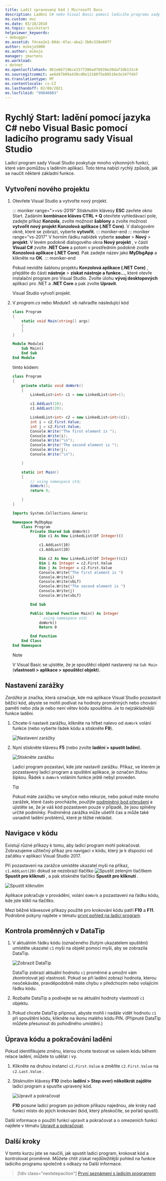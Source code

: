 ```yaml
---
title: Ladit spravovaný kód | Microsoft Docs
description: Ladění C# nebo Visual Basic pomocí ladicího programu sady Visual Studio
ms.custom: mvc
ms.date: 03/18/2018
ms.topic: quickstart
helpviewer_keywords:
- debugger
ms.assetid: f4cea2e1-08dc-47ac-aba2-3b8c338e607f
author: mikejo5000
ms.author: mikejo
manager: jmartens
ms.workload:
- dotnet
ms.openlocfilehash: 061e667196ce1577206ad76939e20daf3db131c0
ms.sourcegitcommit: ae6d47b09a439cd0e13180f5e89510e3e347fd47
ms.translationtype: MT
ms.contentlocale: cs-CZ
ms.lasthandoff: 02/08/2021
ms.locfileid: "99840883"
---
```

# <a name="quickstart-debug-with-c-or-visual-basic-using-the-visual-studio-debugger"></a>Rychlý Start: ladění pomocí jazyka C# nebo Visual Basic pomocí ladicího programu sady Visual Studio

Ladicí program sady Visual Studio poskytuje mnoho výkonných funkcí, které vám pomůžou s laděním aplikací. Toto téma nabízí rychlý způsob, jak se naučit některé základní funkce.

## <a name="create-a-new-project"></a>Vytvoření nového projektu

1. Otevřete Visual Studio a vytvořte nový projekt.

    ::: moniker range=">=vs-2019"
    Stisknutím klávesy **ESC** zavřete okno Start. Zadáním **kombinace kláves CTRL + Q** otevřete vyhledávací pole, zadejte příkaz **Konzola**, zvolte možnost **šablony** a zvolte možnost **vytvořit nový projekt Konzolová aplikace (.NET Core)**. V dialogovém okně, které se zobrazí, vyberte **vytvořit**.
    ::: moniker-end
    ::: moniker range="vs-2017"
    V horním řádku nabídek vyberte **soubor**  >  **Nový**  >  **projekt**. V levém podokně dialogového okna **Nový projekt** , v části **Visual C#** zvolte **.NET Core** a potom v prostředním podokně zvolte **Konzolová aplikace (.NET Core)**. Pak zadejte název jako **MyDbgApp** a klikněte na **OK**.
    ::: moniker-end

     Pokud nevidíte šablonu projektu **Konzolová aplikace (.NET Core)** , přejděte do části **nástroje**  >  **získat nástroje a funkce...**, které otevře instalační program pro Visual Studio. Zvolte úlohu **vývoj desktopových** aplikací pro .NET a **.NET Core** a pak zvolte **Upravit**.

    Visual Studio vytvoří projekt.

1. V *program.cs* nebo *Module1. vb* nahraďte následující kód

    ```csharp
    class Program
    {
        static void Main(string[] args)
        {
        }
    }
    ```

    ```vb
    Module Module1
        Sub Main()
        End Sub
    End Module
    ```

    tímto kódem:

    ```csharp
    class Program
    {
        private static void doWork()
        {
            LinkedList<int> c1 = new LinkedList<int>();

            c1.AddLast(10);
            c1.AddLast(20);

            LinkedList<int> c2 = new LinkedList<int>(c1);
            int i = c2.First.Value;
            int j = c2.First.Value;
            Console.Write("The first element is ");
            Console.Write(i);
            Console.Write("\n");
            Console.Write("The second element is ");
            Console.Write(j);
            Console.Write("\n");

        }

        static int Main()
        {
            // using namespace std;
            doWork();
            return 0;

        }
    }
    ```

    ```vb
    Imports System.Collections.Generic

    Namespace MyDbgApp
        Class Program
            Private Shared Sub doWork()
                Dim c1 As New LinkedList(Of Integer)()

                c1.AddLast(10)
                c1.AddLast(20)

                Dim c2 As New LinkedList(Of Integer)(c1)
                Dim i As Integer = c2.First.Value
                Dim j As Integer = c2.First.Value
                Console.Write("The first element is ")
                Console.Write(i)
                Console.Write(vbLf)
                Console.Write("The second element is ")
                Console.Write(j)
                Console.Write(vbLf)

            End Sub

            Public Shared Function Main() As Integer
                ' using namespace std;
                doWork()
                Return 0

            End Function
        End Class
    End Namespace
    ```

    > [!NOTE]
    > V Visual Basic se ujistěte, že je spouštěcí objekt nastavený na `Sub Main` (**vlastnosti > aplikace > spouštěcí objekt**).

## <a name="set-a-breakpoint"></a>Nastavení zarážky

*Zarážka* je značka, která označuje, kde má aplikace Visual Studio pozastavit běžící kód, abyste se mohli podívat na hodnoty proměnných nebo chování paměti nebo zda je nebo není větev kódu spouštěna. Je to nejzákladnější funkce ladění.

1. Chcete-li nastavit zarážku, klikněte na hřbet nalevo od `doWork` volání funkce (nebo vyberte řádek kódu a stiskněte **F9**).

    ![Nastavení zarážky](../debugger/media/dbg-qs-set-breakpoint-csharp.png "Nastavení zarážky")

2. Nyní stiskněte klávesu **F5** (nebo zvolte **ladění > spustit ladění**).

    ![Stiskněte zarážku](../debugger/media/dbg-qs-hit-breakpoint-csharp.png "Stiskněte zarážku")

    Ladicí program pozastaví, kde jste nastavili zarážku. Příkaz, ve kterém je pozastavený ladicí program a spuštění aplikace, je označen žlutou šipkou. Řádek s `doWork` voláním funkce ještě nebyl proveden.

    > [!TIP]
    > Pokud máte zarážku ve smyčce nebo rekurze, nebo pokud máte mnoho zarážek, které často procházíte, použijte [podmíněný bod přerušení](../debugger/using-breakpoints.md#BKMK_Specify_a_breakpoint_condition_using_a_code_expression) a ujistěte se, že je váš kód pozastaven pouze v případě, že jsou splněny určité podmínky. Podmíněná zarážka může ušetřit čas a může také usnadnit ladění problémů, které je těžké rekládat.

## <a name="navigate-code"></a>Navigace v kódu

Existují různé příkazy k tomu, aby ladicí program mohl pokračovat. Zobrazujeme užitečný příkaz pro navigaci v kódu, který je k dispozici od začátku v aplikaci Visual Studio 2017.

Při pozastavení na zarážce umístěte ukazatel myši na příkaz, `c1.AddLast(20)` dokud se nezobrazí tlačítko ![Spustit](../debugger/media/dbg-tour-run-to-click.png "RunToClick") zeleným tlačítkem **Spustit pro kliknutí** , a pak stiskněte tlačítko **Spustit pro kliknutí** .

![Spustit kliknutím](../debugger/media/dbg-qs-run-to-click-csharp.png "Spustit kliknutím")

Aplikace pokračuje v provádění, volání `doWork` a pozastavení na řádku kódu, kde jste klikli na tlačítko.

Mezi běžné klávesové příkazy použité pro krokování kódu patří **F10** a **F11**. Podrobné pokyny najdete v tématu [první pohled na ladicí program](../debugger/debugger-feature-tour.md).

## <a name="inspect-variables-in-a-datatip"></a>Kontrola proměnných v DataTip

1. V aktuálním řádku kódu (označeného žlutým ukazatelem spuštění) umístěte ukazatel `c1` myši na objekt pomocí myši, aby se zobrazila DataTip.

    ![Zobrazit DataTip](../debugger/media/dbg-qs-data-tip-csharp.png "Zobrazit DataTip")

    DataTip zobrazí aktuální hodnotu `c1` proměnné a umožní vám zkontrolovat její vlastnosti. Pokud se při ladění zobrazí hodnota, kterou neočekáváte, pravděpodobně máte chybu v předchozím nebo volajícím řádku kódu.

2. Rozbalte DataTip a podívejte se na aktuální hodnoty vlastností `c1` objektu.

3. Pokud chcete DataTip připnout, abyste mohli i nadále vidět hodnotu `c1` při spouštění kódu, klikněte na ikonu malého kódu PIN. (Připnuté DataTip můžete přesunout do pohodlného umístění.)

## <a name="edit-code-and-continue-debugging"></a>Úprava kódu a pokračování ladění

Pokud identifikujete změnu, kterou chcete testovat ve vašem kódu během relace ladění, můžete to udělat i vy.

1. Klikněte na druhou instanci `c2.First.Value` a změňte `c2.First.Value` na `c2.Last.Value` .

2. Stisknutím klávesy **F10** (nebo **ladění > Step over) několikrát zajděte** ladicí program a spusťte upravený kód.

    ![Upravit a pokračovat](../debugger/media/dbg-qs-edit-and-continue-csharp.gif "Upravit a pokračovat")

    **F10** posune ladicí program po jednom příkazu najednou, ale kroky nad funkcí místo do jejich krokování (kód, který přeskočíte, se pořád spustí).

Další informace o použití funkcí upravit a pokračovat a o omezeních funkcí najdete v tématu [Upravit a pokračovat](../debugger/edit-and-continue.md).

## <a name="next-steps"></a>Další kroky

V tomto kurzu jste se naučili, jak spustit ladicí program, krokovat kód a kontrolovat proměnné. Můžete chtít získat nejdůležitější pohled na funkce ladicího programu společně s odkazy na Další informace.

> [!div class="nextstepaction"]
> [První seznámení s ladicím programem](../debugger/debugger-feature-tour.md)
